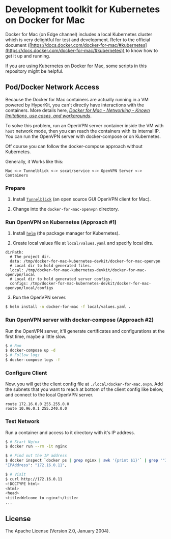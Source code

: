 # Development toolkit for Kubernetes on Docker for Mac

Docker for Mac (on Edge channel) includes a local Kubernetes cluster which is very delightful for test and development. Refer to the official document ([https://docs.docker.com/docker-for-mac/#kubernetes](https://docs.docker.com/docker-for-mac/#kubernetes)) to know how to get it up and running.

If you are using Kubernetes on Docker for Mac, some scripts in this repository might be helpful.

## Pod/Docker Network Access

Because the Docker for Mac containers are actually running in a VM powered by
HyperKit, you can't directly have interactions with the containers. More details here, _[Docker for Mac - Networking - Known limitations, use cases, and workarounds](https://docs.docker.com/docker-for-mac/networking/#known-limitations-use-cases-and-workarounds)_.

To solve this problem, run an OpenVPN server container inside the VM with `host` network mode, then you can reach the containers with its internal IP. You can run the OpenVPN server with docker-compose or on Kubernetes.

Off course you can follow the docker-compose approach without Kubernetes.

Generally, it Works like this:

``` Text
Mac <-> Tunnelblick <-> socat/service <-> OpenVPN Server <-> Containers
```

### Prepare

1. Install [`Tunnelblick`](https://tunnelblick.net/downloads.html) (an open source GUI OpenVPN client for Mac).

2. Change into the `docker-for-mac-openvpn` directory.

### Run OpenVPN on Kubernetes (Approach #1)

1. Install [`helm`](http://helm.sh) (the package manager for Kubernetes).

2. Create local values file at `local/values.yaml` and specify local dirs.

``` Text
dirPath:
  # The project dir.
  data: /tmp/docker-for-mac-kubernetes-devkit/docker-for-mac-openvpn
  # Local dir to hold generated files.
  local: /tmp/docker-for-mac-kubernetes-devkit/docker-for-mac-openvpn/local
  # Local dir to hold generated server configs.
  configs: /tmp/docker-for-mac-kubernetes-devkit/docker-for-mac-openvpn/local/configs
```

3. Run the OpenVPN server.

``` Bash
$ helm install -n docker-for-mac -f local/values.yaml .
```

### Run OpenVPN server with docker-compose (Approach #2)

Run the OpenVPN server, it'll generate certificates and configurations at the first time, maybe a little slow.

``` Bash
$ # Run
$ docker-compose up -d
$ # Follow logs
$ docker-compose logs -f
```

### Configure Client

Now, you will get the client config file at `./local/docker-for-mac.ovpn`. Add the subnets that you want to reach at bottom of the client config like below, and connect to the local OpenVPN server.

``` Config
route 172.16.0.0 255.255.0.0
route 10.96.0.1 255.240.0.0
```

### Test Network

Run a container and access to it directory with it's IP address.

``` Bash
$ # Start Nginx
$ docker run --rm -it nginx

$ # Find out the IP address
$ docker inspect `docker ps | grep nginx | awk '{print $1}'` | grep '"IPAddress"'
"IPAddress": "172.16.0.11",

$ # Visit
$ curl http://172.16.0.11
<!DOCTYPE html>
<html>
<head>
<title>Welcome to nginx!</title>
...
```

## License

The Apache License (Version 2.0, January 2004).
